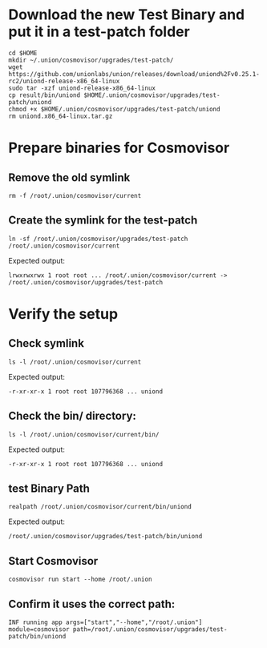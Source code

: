 # Download the new Test Binary and put it in a test-patch folder
```
cd $HOME
mkdir ~/.union/cosmovisor/upgrades/test-patch/
wget https://github.com/unionlabs/union/releases/download/uniond%2Fv0.25.1-rc2/uniond-release-x86_64-linux
sudo tar -xzf uniond-release-x86_64-linux
cp result/bin/uniond $HOME/.union/cosmovisor/upgrades/test-patch/uniond
chmod +x $HOME/.union/cosmovisor/upgrades/test-patch/uniond
rm uniond.x86_64-linux.tar.gz
```

# Prepare binaries for Cosmovisor

## Remove the old symlink
```
rm -f /root/.union/cosmovisor/current
```
## Create the symlink for the test-patch
```
ln -sf /root/.union/cosmovisor/upgrades/test-patch /root/.union/cosmovisor/current
```
Expected output:
```
lrwxrwxrwx 1 root root ... /root/.union/cosmovisor/current -> /root/.union/cosmovisor/upgrades/test-patch
```

# Verify the setup
## Check symlink
```
ls -l /root/.union/cosmovisor/current
```
Expected output:
```
-r-xr-xr-x 1 root root 107796368 ... uniond
```
## Check the bin/ directory:
```
ls -l /root/.union/cosmovisor/current/bin/
```
Expected output:
```
-r-xr-xr-x 1 root root 107796368 ... uniond
```
## test Binary Path
```
realpath /root/.union/cosmovisor/current/bin/uniond
```
Expected output:
```
/root/.union/cosmovisor/upgrades/test-patch/bin/uniond
```


## Start Cosmovisor
```
cosmovisor run start --home /root/.union
```
## Confirm it uses the correct path:
```
INF running app args=["start","--home","/root/.union"] module=cosmovisor path=/root/.union/cosmovisor/upgrades/test-patch/bin/uniond
```
